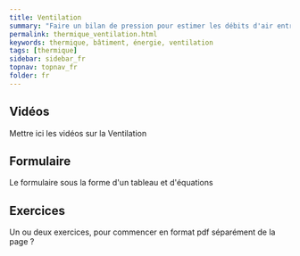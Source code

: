 ```yaml
---
title: Ventilation
summary: "Faire un bilan de pression pour estimer les débits d'air entre les zones thermique"
permalink: thermique_ventilation.html
keywords: thermique, bâtiment, énergie, ventilation
tags: [thermique]
sidebar: sidebar_fr
topnav: topnav_fr
folder: fr
---
```


## Vidéos

Mettre ici les vidéos sur la Ventilation

## Formulaire

Le formulaire sous la forme d'un tableau et d'équations

## Exercices

Un ou deux exercices, pour commencer en format pdf séparément de la page ?
